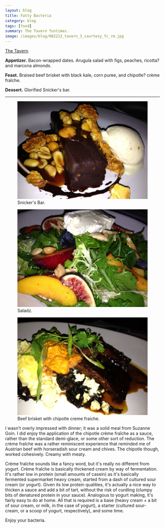 ```yaml
---
layout: blog
title: Fatty Bacteria
category: blog
tags: [food]  
summary: The Tavern funtimes. 
image: /images/blog/082212_tavern_3_courtesy_fc_rm.jpg
---
```


[The Tavern](http://www.yelp.com/biz/tavern-los-angeles-2).

**Appetizer.** Bacon-wrapped dates. Arugula salad with figs, peaches, ricotta? and marcona almonds.

**Feast.** Braised beef brisket with black kale, corn puree, and chipotle? crème fraîche.

**Dessert.** Glorified Snicker's bar.

---

<figure>
    <img src="/images/blog/082212_tavern_3_courtesy_fc_rm.jpg"></img>
    <figcaption>Snicker's Bar.</figcaption>
</figure>

<figure>
    <img src="/images/blog/082212_tavern_1_courtesy_fc_rm.jpg"></img>
    <figcaption>Saladz.</figcaption>
</figure>

<figure>
    <img src="/images/blog/082212_tavern_5_courtesy_fc_rm.jpg"></img>
    <figcaption>Beef brisket with chipotle creme fraiche.</figcaption>
</figure>

I wasn't overly impressed with dinner; it was a solid meal from Suzanne Goin. I did enjoy the application of the chipotle crème fraîche as a sauce, rather than the standard demi-glace, or some other sort of reduction. The crème fraîche was a rather reminiscent experience that reminded me of Austrian beef with horseradish sour cream and chives. The chipotle though, worked cohesively. Creamy with meaty.

Crème fraîche sounds like a fancy word, but it's really no different from yogurt. Crème fraîche is basically thickened cream by way of fermentation. It's rather low in protein (small amounts of casein) as it's basically fermented supermarket heavy cream, started from a dash of cultured sour cream (or yogurt). Given its low protein qualities, it's actually a nice way to thicken a sauce and add a bit of tart, without the risk of curdling (clumpy bits of denatured protein in your sauce). Analogous to yogurt making, it's fairly easy to do at home. All that is required is a base (heavy cream + a bit of sour cream, or milk, in the case of yogurt), a starter (cultured sour-cream, or a scoop of yogurt, respectively), and some time.

Enjoy your bacteria.
